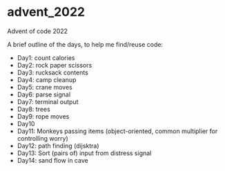 # advent_2022
Advent of code 2022

A brief outline of the days, to help me find/reuse code:
- Day1: count calories
- Day2: rock paper scissors
- Day3: rucksack contents
- Day4: camp cleanup
- Day5: crane moves
- Day6: parse signal
- Day7: terminal output
- Day8: trees
- Day9: rope moves
- Day10
- Day11: Monkeys passing items (object-oriented, common multiplier for controlling worry)
- Day12: path finding (dijsktra)
- Day13: Sort (pairs of) input from distress signal
- Day14: sand flow in cave